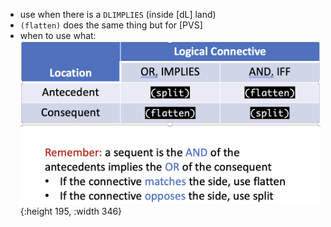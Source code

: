 - use when there is a `DLIMPLIES` (inside [dL] land)
- `(flatten)` does the same thing but for [PVS]
- when to use what: ![image.png](../assets/image_1688746628132_0.png){:height 195, :width 346}
